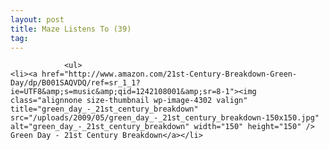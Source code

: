 ```yaml
---
layout: post
title: Maze Listens To (39)
tag: 
---
```



                <ul>
    <li><a href="http://www.amazon.com/21st-Century-Breakdown-Green-Day/dp/B001SAQVDQ/ref=sr_1_1?ie=UTF8&amp;s=music&amp;qid=1242108001&amp;sr=8-1"><img class="alignnone size-thumbnail wp-image-4302 valign" title="green_day_-_21st_century_breakdown" src="/uploads/2009/05/green_day_-_21st_century_breakdown-150x150.jpg" alt="green_day_-_21st_century_breakdown" width="150" height="150" /> Green Day - 21st Century Breakdown</a></li>
</ul>
            
